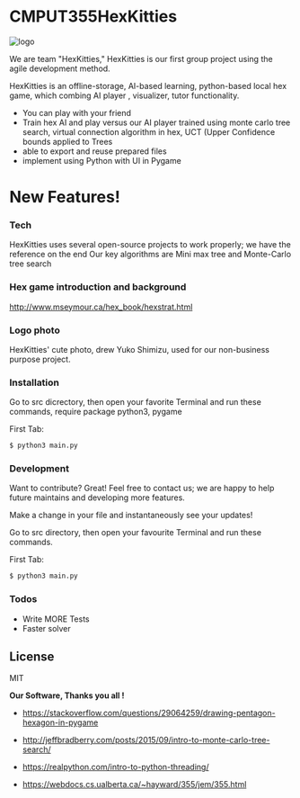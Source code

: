 # CMPUT355HexKitties


![logo](https://user-images.githubusercontent.com/45375571/100290666-22e4e680-2f39-11eb-945a-d30507e0de46.jpg)


We are team "HexKitties," HexKitties is our first group project using the agile development method.

HexKitties is an offline-storage, AI-based learning, python-based local hex game, which combing AI player , visualizer, tutor functionality.

  - You can play with your friend
  - Train hex AI and play versus our AI player trained using monte carlo tree search, virtual connection algorithm in hex, UCT (Upper Confidence bounds applied to Trees
  - able to export and reuse prepared files 
  - implement using Python with UI in Pygame


# New Features!

### Tech

HexKitties uses several open-source projects to work properly; we have the reference on the end
Our key algorithms are Mini max tree and Monte-Carlo tree search

### Hex game introduction and background
http://www.mseymour.ca/hex_book/hexstrat.html

### Logo photo
HexKitties' cute photo, drew Yuko Shimizu, used for our non-business purpose project.

### Installation

Go to src dicrectory, then open your favorite Terminal and run these commands, require package python3, pygame

First Tab:
```sh
$ python3 main.py
```



### Development

Want to contribute? Great!
Feel free to contact us; we are happy to help future maintains and developing more features.

Make a change in your file and instantaneously see your updates!

Go to src directory, then open your favourite Terminal and run these commands.

First Tab:
```sh
$ python3 main.py
```





### Todos

 - Write MORE Tests
 - Faster solver

License
----

MIT


**Our Software, Thanks you all !**

* https://stackoverflow.com/questions/29064259/drawing-pentagon-hexagon-in-pygame

* http://jeffbradberry.com/posts/2015/09/intro-to-monte-carlo-tree-search/

* https://realpython.com/intro-to-python-threading/

* https://webdocs.cs.ualberta.ca/~hayward/355/jem/355.html

[//]: # (These are reference links used in the body of this note and get stripped out when the markdown processor does its job. There is no need to format nicely because it shouldn't be seen. Thanks SO - http://stackoverflow.com/questions/4823468/store-comments-in-markdown-syntax)

	
  
   [dill]: <https://dillinger.io/>
   
